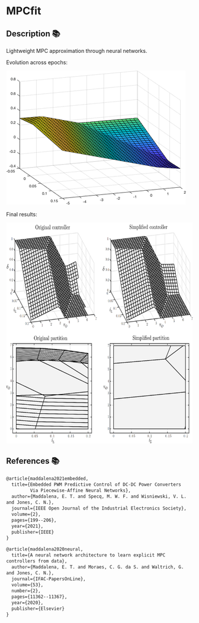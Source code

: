# MPCfit

## Description :books:

Lightweight MPC approximation through neural networks.

Evolution across epochs:

![alt text](https://github.com/emilioMaddalena/MPCfit/blob/master/pics/fitting.gif)


Final results:

<img src="https://github.com/emilioMaddalena/MPCfit/blob/master/pics/comparison.png" width="700" height="595">

## References :books:

```
@article{maddalena2021embedded,
  title={Embedded PWM Predictive Control of DC-DC Power Converters 
         Via Piecewise-Affine Neural Networks},
  author={Maddalena, E. T. and Specq, M. W. F. and Wisniewski, V. L. and Jones, C. N.},
  journal={IEEE Open Journal of the Industrial Electronics Society},
  volume={2},
  pages={199--206},
  year={2021},
  publisher={IEEE}
}
```
```
@article{maddalena2020neural,
  title={A neural network architecture to learn explicit MPC controllers from data},
  author={Maddalena, E. T. and Moraes, C. G. da S. and Waltrich, G. and Jones, C. N.},
  journal={IFAC-PapersOnLine},
  volume={53},
  number={2},
  pages={11362--11367},
  year={2020},
  publisher={Elsevier}
}
```
